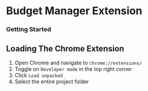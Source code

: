 # Budget Manager Extension

### Getting Started

## Loading The Chrome Extension
1. Open Chrome and navigate to `chrome://extensions/`
2. Toggle on `Developer mode` in the top right corner
3. Click `Load unpacked`
4. Select the entire project folder
